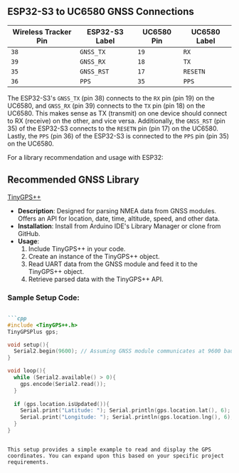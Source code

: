 ## ESP32-S3 to UC6580 GNSS Connections

| Wireless Tracker Pin   | ESP32-S3 Label | UC6580 Pin | UC6580 Label |
|----------------|----------------|------------|--------------|
| `38`           | `GNSS_TX`      | `19`       | `RX`         |
| `39`           | `GNSS_RX`      | `18`       | `TX`         |
| `35`           | `GNSS_RST`     | `17`       | `RESETN`     |
| `36`           | `PPS`          | `35`       | `PPS`        |

The ESP32-S3's `GNSS_TX` (pin 38) connects to the `RX` pin (pin 19) on the UC6580, and `GNSS_RX` (pin 39) connects to the `TX` pin (pin 18) on the UC6580. This makes sense as TX (transmit) on one device should connect to RX (receive) on the other, and vice versa. Additionally, the `GNSS_RST` (pin 35) of the ESP32-S3 connects to the `RESETN` pin (pin 17) on the UC6580. Lastly, the `PPS` (pin 36) of the ESP32-S3 is connected to the `PPS` pin (pin 35) on the UC6580.

For a library recommendation and usage with ESP32:

## Recommended GNSS Library

[TinyGPS++](https://github.com/mikalhart/TinyGPSPlus)

- **Description**: Designed for parsing NMEA data from GNSS modules. Offers an API for location, date, time, altitude, speed, and other data.
- **Installation**: Install from Arduino IDE's Library Manager or clone from GitHub.
- **Usage**:
  1. Include TinyGPS++ in your code.
  2. Create an instance of the TinyGPS++ object.
  3. Read UART data from the GNSS module and feed it to the TinyGPS++ object.
  4. Retrieve parsed data with the TinyGPS++ API.

### Sample Setup Code:
```markdown

```cpp
#include <TinyGPS++.h>
TinyGPSPlus gps;

void setup(){
  Serial2.begin(9600); // Assuming GNSS module communicates at 9600 baud
}

void loop(){
  while (Serial2.available() > 0){
    gps.encode(Serial2.read());
  }
  
  if (gps.location.isUpdated()){
    Serial.print("Latitude: "); Serial.println(gps.location.lat(), 6);
    Serial.print("Longitude: "); Serial.println(gps.location.lng(), 6);
  }
}
```
```

This setup provides a simple example to read and display the GPS coordinates. You can expand upon this based on your specific project requirements.
